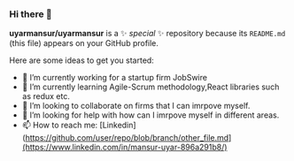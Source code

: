 ### Hi there 👋


**uyarmansur/uyarmansur** is a ✨ _special_ ✨ repository because its `README.md` (this file) appears on your GitHub profile.

Here are some ideas to get you started:

- 🔭 I’m currently working for a startup firm JobSwire
- 🌱 I’m currently learning Agile-Scrum methodology,React libraries such as redux etc.
- 👯 I’m looking to collaborate on firms that I can imrpove myself.
- 🤔 I’m looking for help with how can I imrpove myself in different areas.
- 📫 How to reach me: 
[Linkedin](https://github.com/user/repo/blob/branch/other_file.md](https://www.linkedin.com/in/mansur-uyar-896a291b8/)

